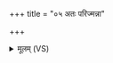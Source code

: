 +++
title = "०५ अतः परिज्मन्ना"

+++
<details><summary>मूलम् (VS)</summary>

अतः॑ परिज्म॒न्ना ग॑हि दि॒वो वा॑ रोच॒नादधि॑। सम॑स्मिन्नृञ्जते॒ गिरः॑ ॥
</details>